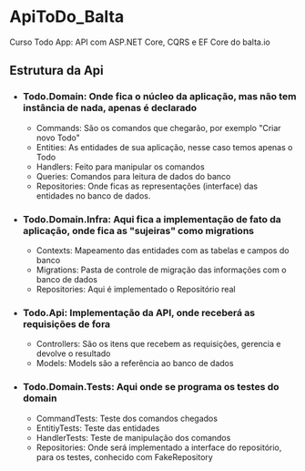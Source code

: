 # ApiToDo_Balta
Curso Todo App: API com ASP.NET Core, CQRS e EF Core do balta.io

## Estrutura da Api
* ### Todo.Domain: Onde fica o núcleo da aplicação, mas não tem instância de nada, apenas é declarado
    * Commands: São os comandos que chegarão, por exemplo "Criar novo Todo"
    * Entities: As entidades de sua aplicação, nesse caso temos apenas o Todo
    * Handlers: Feito para manipular os comandos
    * Queries: Comandos para leitura de dados do banco
    * Repositories: Onde ficas as representações (interface) das entidades no banco de dados.

* ### Todo.Domain.Infra: Aqui fica a implementação de fato da aplicação, onde fica as "sujeiras" como migrations
    * Contexts: Mapeamento das entidades com as tabelas e campos do banco
    * Migrations: Pasta de controle de migração das informações com o banco de dados
    * Repositories: Aqui é implementado o Repositório real
    
* ### Todo.Api: Implementação da API, onde receberá as requisições de fora
    * Controllers: São os itens que recebem as requisições, gerencia e devolve o resultado
    * Models: Models são a referência ao banco de dados

* ### Todo.Domain.Tests: Aqui onde se programa os testes do domain
    * CommandTests: Teste dos comandos chegados
    * EntitiyTests: Teste das entidades
    * HandlerTests: Teste de manipulação dos comandos
    * Repositories: Onde será implementado a interface do repositório, para os testes, conhecido com FakeRepository